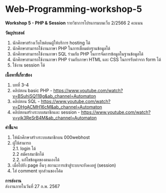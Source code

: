 # Web-Programming-workshop-5

**Workshop 5 - PHP & Session**
รายวิชาการโปรแกรมบนเว็บ 2/2566
2 คะแนน

**วัตถุประสงค์**
1. นักศึกษาสร้างเว็บไซต์บนผู้ให้บริการ hosting ได้
2. นักศึกษาสามารถใช้งานภาษา PHP ในการเชื่อมต่อฐานข้อมูลได้
3. นักศึกษาสามารถใช้งานภาษา SQL ร่วมกับ PHP ในการจัดการข้อมูลในฐานข้อมูลได้
4. นักศึกษาสามารถใช้งานภาษา PHP ร่วมกับภาษา HTML และ CSS ในการรับค่าจาก form ได้
5. ใช้งาน session ได้

**เนื้อหาที่เกี่ยวข้อง**
1. บทที่ 3-4
3. คลิปสอน basic PHP - https://www.youtube.com/watch?v=BSuhiSQ11Bg&ab_channel=Automaton
4. คลิปสอน SQL - https://www.youtube.com/watch?v=DHgACMH16cM&ab_channel=Automaton
5. คลิปสอนสร้างระบบสมาชิกและ session - https://www.youtube.com/watch?v=yik3ReSrB4M&ab_channel=Automaton

**คำชี้แจง**
1. ให้นักศึกษาสร้างระบบสมาชิกบน 000webhost <br>
3. ผู้ใช้สามารถ<br>
   2.1. login ได้<br>
   2.2  สมัครสมาชิกได้<br>
   2.2. แก้ไขข้อมูลของตนเองได้<br>
4. เมื่อไปยัง page อื่นๆ สถานะการเข้าสู่ระบบจะยังคงอยู่ (session)
5. ใส่ comment ทุกส่วนของโค้ด

**การส่งงาน** <br>
ส่งงานภายในวันที่ 27 ก.พ. 2567
